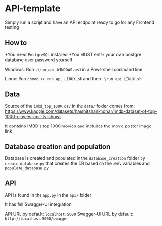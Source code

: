 # API-template
Simply run a script and have an API endpoint ready to go for any Frontend testing

## How to

*You need `PostgreSQL` installed
*You MUST enter your own postgre database user password yourself

Windows: Run `.\run_api_WINDOWS.ps1` in a Powershell command line

Linux: Run `chmod +x run_api_LINUX.sh` and then `.\run_api_LINUX.sh`

## Data

Source of the `imbd_top_1000.csv` in the `data/` folder comes from: https://www.kaggle.com/datasets/harshitshankhdhar/imdb-dataset-of-top-1000-movies-and-tv-shows

It contains IMBD's top 1000 movies and includes the movie poster image link

## Database creation and population

Database is created and populated in the `database_creation` folder by `create_database.py` that creates the DB based on the .env variables and `populate_database.py`

## API

API is found in the `app.py` in the `api/` folder

It has full Swagger-UI integration

API URL by default: `localhost:5000`
Swagger-UI URL by default: `http://localhost:5000/swagger`